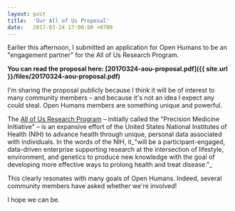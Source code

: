 ```yaml
---
layout: post
title:  'Our All of Us Proposal'
date:   2017-03-24 17:00:00 +0700
---
```


Earlier this afternoon, I submitted an application for Open Humans to be an
"engagement partner" for the All of Us Research Program.

**You can read the proposal here: [20170324-aou-proposal.pdf]({{ site.url }}/files/20170324-aou-proposal.pdf)**

I'm sharing the proposal publicly because I think it will be of interest
to many community members &ndash; and because it's not an idea I expect any
could steal. Open Humans members are something unique and powerful.

The <a href="https://www.nih.gov/research-training/allofus-research-program">All
of Us Research Program</a> &ndash; initially called the "Precision Medicine
Initiative" &ndash; is an expansive effort of the United States National
Institutes of Health (NIH) to advance health through unique, personal data
associated with individuals. In the words of the NIH, it_"will be a
participant-engaged, data-driven enterprise supporting research at the
intersection of lifestyle, environment, and genetics to produce new knowledge
with the goal of developing more effective ways to prolong health and treat
disease."_

This clearly resonates with many goals of Open Humans. Indeed, several
community members have asked whether we're involved!

I hope we can be.
